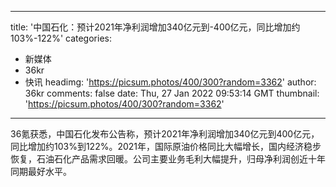 
---
title: '中国石化：预计2021年净利润增加340亿元到-400亿元，同比增加约103%-122%'
categories: 
 - 新媒体
 - 36kr
 - 快讯
headimg: 'https://picsum.photos/400/300?random=3362'
author: 36kr
comments: false
date: Thu, 27 Jan 2022 09:53:14 GMT
thumbnail: 'https://picsum.photos/400/300?random=3362'
---

<div>   
36氪获悉，中国石化发布公告称，预计2021年净利润增加340亿元到400亿元，同比增加约103%到122%。2021年，国际原油价格同比大幅增长，国内经济稳步恢复，石油石化产品需求回暖。公司主要业务毛利大幅提升，归母净利润创近十年同期最好水平。  
</div>
            